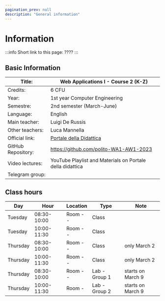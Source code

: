 ```yaml
---
pagination_prev: null
description: "General information"
---
```


# Information

:::info
Short link to this page: ????
:::

## Basic Information

| Title:             | Web Applications I - Course 2 (K-Z)                       |
|--------------------|-----------------------------------------------------------|
| Credits:           | 6 CFU                                                     |
| Year:              | 1st year Computer Engineering                             |
| Semestre:          | 2nd semester (March-June)                                 |
| Language:          | English                                                   |
| Main teacher:      | Luigi De Russis                                              |
| Other teachers:    | Luca Mannella                                          |
| Official link:     | [Portale della Didattica](https://didattica.polito.it/pls/portal30/gap.pkg_guide.viewGap?p_cod_ins=01TXYOV&p_a_acc=2023&p_header=S&p_lang=IT&multi=N) |
| GitHub Repository: | https://github.com/polito-WA1-AW1-2023                    |
| Video lectures:    | YouTube Playlist and Materials on Portale della didattica |
| Telegram group:   |  |

## Class hours

| Day      | Hour        | Location | Type          | Note              |
|----------|-------------|----------|---------------|-------------------|
| Tuesday  | 08:30-10:00 | Room --  | Class         |                   |
| Tuesday  | 10:00-11:30 | Room --  | Class         |                   |
| Thursday | 08:30-10:00 | Room --  | Class         | only March 2      |
| Thursday | 10:00-11:30 | Room --  | Class         | only March 2      |
| Thursday | 08:30-10:00 | Room --  | Lab - Group 1 | starts on March 9 |
| Thursday | 10:00-11:30 | Room -  | Lab - Group 2 | starts on March 9 |